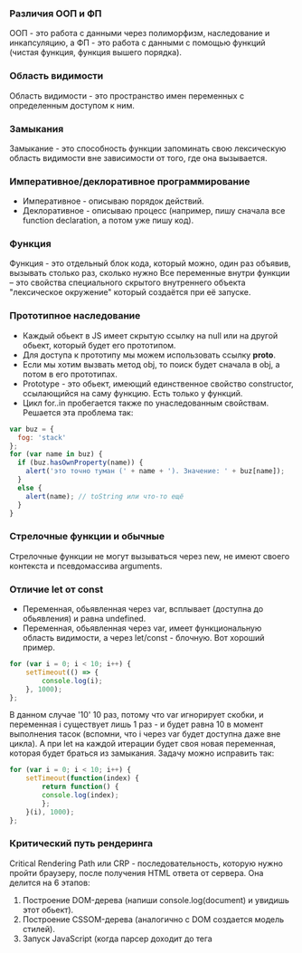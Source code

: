 ### Различия ООП и ФП
ООП - это работа с данными через полиморфизм, наследование и инкапсуляцию, а ФП - это работа с данными с помощью функций (чистая функция, функция вышего порядка). 

### Область видимости
Область видимости - это пространство имен переменных с определенным доступом к ним.

### Замыкания
Замыкание - это способность функции запоминать свою лексическую область видимости вне зависимости от того, где она вызывается.

### Императивное/деклоративное программирование
* Императивное - описываю порядок действий.
* Деклоративное - описываю процесс (например, пишу сначала все function declaration, а потом уже пишу код).

### Функция 
Функция - это отдельный блок кода, который можно, один раз объявив, вызывать столько раз, сколько нужно
Все переменные внутри функции – это свойства специального скрытого внутреннего объекта "лексическое окружение" который создаётся при её запуске.

### Прототипное наследование
* Каждый обьект в JS имеет скрытую ссылку на null или на другой обьект, который будет его прототипом.
* Для доступа к прототипу мы можем использовать ссылку __proto__.
* Если мы хотим вызвать метод obj, то поиск будет сначала в obj, а потом в его прототипах.
* Prototype - это обьект, имеющий единственное свойство constructor, ссылающийся на саму функцию. Есть только у функций.
* Цикл for..in пробегается также по унаследованным свойствам. Решается эта проблема так:
```js
var buz = {
  fog: 'stack'
};
for (var name in buz) {
  if (buz.hasOwnProperty(name)) {
    alert('это точно туман (' + name + '). Значение: ' + buz[name]);
  }
  else {
    alert(name); // toString или что-то ещё
  }
}
```

### Стрелочные функции и обычные
Стрелочные функции не могут вызываться через new, не имеют своего контекста и псевдомассива arguments.

### Отличие let от const
* Переменная, обьявленная через var, всплывает (доступна до обьявления) и равна undefined.
* Переменная, обьявленная через var, имеет функциональную область видимости, а через let/const - блочную. Вот хороший пример.
```js
for (var i = 0; i < 10; i++) {
    setTimeout(() => {
        console.log(i); 
    }, 1000); 
}; 
```
В данном случае '10' 10 раз, потому что var игнорирует скобки, и переменная i существует лишь 1 раз - и будет равна 10 в момент выполнения тасок (вспомни, что i через var будет доступна даже вне цикла). А при let на каждой итерации будет своя новая переменная, которая будет браться из замыкания. Задачу можно исправить так:
```js
for (var i = 0; i < 10; i++) {
    setTimeout(function(index) {
        return function() {
        console.log(index);
        };
    }(i), 1000);
};
```

### Критический путь рендеринга
Critical Rendering Path или CRP - последовательность, которую нужно пройти браузеру, после получения HTML ответа от сервера. Она делится на 6 этапов:
1. Построение DOM-дерева (напиши console.log(document) и увидишь этот обьект).
2. Построение CSSOM-дерева (аналогично с DOM создается модель стилей).
3. Запуск JavaScript (когда парсер доходит до тега <script>).
4. Создание Render-дерева (это совокупность DOM и CSSOM).
5. Генерация раскладки (размера видимой области).
6. Отрисовка.

### Promise 
```js
typeof Object === "function";
typeof Function === "function";

Object.__proto__ === Object.prototype; // false
Object.__proto__ === Function.prototype; // true
Function.__proto__ === Function.prototype; // true

const o = {};
o.__proto__ = {};
o.__proto__.hasOwnProperty = null;

const p = {};
p.hasOwnProperty();

function f() {}
f.__proto__ === Function.prototype;
f.hasOwnProperty();
f.__proto__.__proto__.hasOwnProperty();
```
### Пример
```js
const x = () => greet;
const greet = 'Hello';
x(); // 'Hello'
```

### Унарные и бинарные операторы

### Приведение типов
* '===' - сравнение без приведения типов.
* '==' - сравнение с приведением типов.
* При сравнении, если одна из переменных не строка, то оба значения приводятся к числу, иначе сравнение будет в алфавитном порядке.

### Всплытие переменных 
```js
var a = 2;
foo(); // foo 'всплывает'
function foo() {
	a = 3;
	console.log(a);	// 3, потому что обьявление a всплывает внутри foo
	var a;
}
console.log(a);	// 2
```
### Контекст вызова
This - это обьект, зависящий от контекста в котором он применяется. Он может динамически изменяться. Назначается в момент вызова.
```js
function foo() {
	console.log(this.bar);
}

var bar = "global";

var obj1 = {
  	bar: "obj1",
  	foo: foo
};

var obj2 = {
	bar: "obj2"
};

foo(); // "global"
obj1.foo();	// "obj1"
foo.call( obj2 ); // "obj2"
new foo(); // undefined, потому что new foo() устанавливает this на абсолютно новый пустой объект и возвращает
// его, а ключа bar в нем не существует
```